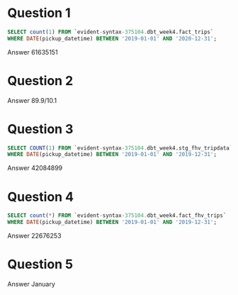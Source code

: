 # Question 1
```SQL
SELECT count(1) FROM `evident-syntax-375104.dbt_week4.fact_trips`
WHERE DATE(pickup_datetime) BETWEEN '2019-01-01' AND '2020-12-31';
```
Answer 61635151

# Question 2
Answer 89.9/10.1

# Question 3
```SQL
SELECT COUNT(1) FROM `evident-syntax-375104.dbt_week4.stg_fhv_tripdata`
WHERE DATE(pickup_datetime) BETWEEN '2019-01-01' AND '2019-12-31';
```
Answer 42084899

# Question 4
```SQL
SELECT count(*) FROM `evident-syntax-375104.dbt_week4.fact_fhv_trips`
WHERE DATE(pickup_datetime) BETWEEN '2019-01-01' AND '2019-12-31';
```
Answer 22676253

# Question 5
Answer January
